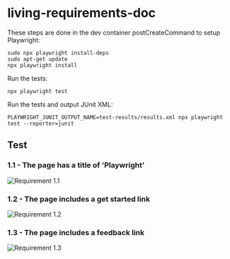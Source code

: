 # living-requirements-doc

These steps are done in the dev container postCreateCommand to setup Playwright:

```
sudo npx playwright install-deps
sudo apt-get update
npx playwright install
```

Run the tests:

```
npx playwright test
```

Run the tests and output JUnit XML:

```
PLAYWRIGHT_JUNIT_OUTPUT_NAME=test-results/results.xml npx playwright test --reporter=junit
```

## Test

### 1.1 - The page has a title of 'Playwright'

![Requirement 1.1](https://living-requirements.ambitiousisland-f3762769.uksouth.azurecontainerapps.io/badge?owner=danielwoodhead&repo=living-requirements-doc&artifactName=test-results&fileName=results.xml&requirementId=1.1)

### 1.2 - The page includes a get started link

![Requirement 1.2](https://living-requirements.ambitiousisland-f3762769.uksouth.azurecontainerapps.io/badge?owner=danielwoodhead&repo=living-requirements-doc&artifactName=test-results&fileName=results.xml&requirementId=1.2)

### 1.3 - The page includes a feedback link

![Requirement 1.3](https://living-requirements.ambitiousisland-f3762769.uksouth.azurecontainerapps.io/badge?owner=danielwoodhead&repo=living-requirements-doc&artifactName=test-results&fileName=results.xml&requirementId=1.3)
